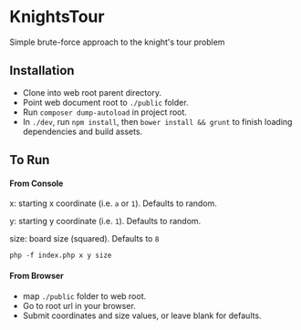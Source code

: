# KnightsTour
Simple brute-force approach to the knight's tour problem

## Installation

- Clone into web root parent directory.
- Point web document root to `./public` folder.
- Run `composer dump-autoload` in project root.
- In `./dev`, run `npm install`, then `bower install && grunt` to finish loading dependencies and build assets.


## To Run

#### From Console

x: starting x coordinate (i.e. `a` or `1`). Defaults to random. 

y: starting y coordinate (i.e. `1`). Defaults to random. 

size: board size (squared). Defaults to `8`

`php -f index.php x y size`

#### From Browser

- map `./public` folder to web root.
- Go to root url in your browser.
- Submit coordinates and size values, or leave blank for defaults.